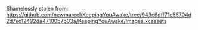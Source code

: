 Shamelessly stolen from:
https://github.com/newmarcel/KeepingYouAwake/tree/943c6dff71c55704d2d7ec12492da47100b7b03a/KeepingYouAwake/Images.xcassets
